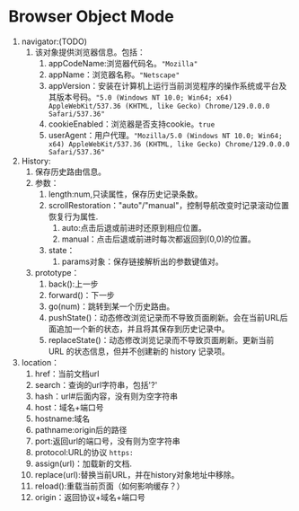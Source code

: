 # Browser Object Mode
1. navigator:(TODO)
   1. 该对象提供浏览器信息。包括：
      1. appCodeName:浏览器代码名。```"Mozilla"```
      2. appName：浏览器名称。```"Netscape"```
      3. appVersion：安装在计算机上运行当前浏览程序的操作系统或平台及其版本号码。```"5.0 (Windows NT 10.0; Win64; x64) AppleWebKit/537.36 (KHTML, like Gecko) Chrome/129.0.0.0 Safari/537.36"```
      4. cookieEnabled：浏览器是否支持cookie。```true```
      5. userAgent：用户代理。```"Mozilla/5.0 (Windows NT 10.0; Win64; x64) AppleWebKit/537.36 (KHTML, like Gecko) Chrome/129.0.0.0 Safari/537.36"```
2. History:
   1. 保存历史路由信息。
   2. 参数：
      1. length:num,只读属性，保存历史记录条数。
      2. scrollRestoration："auto"/"manual"，控制导航改变时记录滚动位置恢复行为属性.
         1. auto:点击后退或前进时还原到相应位置。
         2. manual：点击后退或前进时每次都返回到(0,0)的位置。
      3. state：
         1. params对象：保存链接解析出的参数键值对。
   3. prototype：
      1. back():上一步
      2. forward()：下一步
      3. go(num)：跳转到某一个历史路由。
      4. pushState()：动态修改浏览记录而不导致页面刷新。会在当前URL后面追加一个新的状态，并且将其保存到历史记录中。
      5. replaceState()：动态修改浏览记录而不导致页面刷新。更新当前 URL 的状态信息，但并不创建新的 history 记录项。
3. location：
   1. href：当前文档url
   2. search：查询的url字符串，包括'?'
   3. hash：url#后面内容，没有则为空字符串
   4. host：域名+端口号
   5. hostname:域名
   6. pathname:origin后的路径
   7. port:返回url的端口号，没有则为空字符串
   8. protocol:URL的协议 ```https:```
   9. assign(url)：加载新的文档.
   10. replace(url):替换当前URL，并在history对象地址中移除。
   11. reload():重载当前页面（如何影响缓存？）
   12. origin：返回协议+域名+端口号